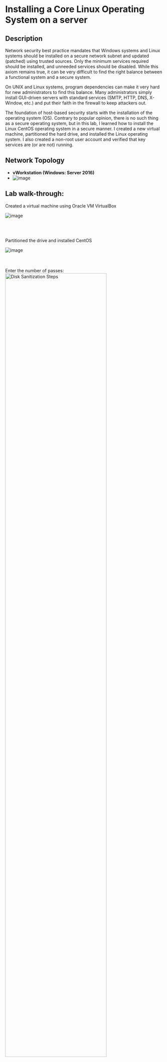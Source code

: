 <h1>Installing a Core Linux Operating System on a server</h1>


<h2>Description</h2>
Network security best practice mandates that Windows systems and Linux systems should be installed on a secure network subnet and updated (patched) using trusted sources. Only the minimum services required should be installed, and unneeded services should be disabled. While this axiom remains true, it can be very difficult to find the right balance between a functional system and a secure system.

 

On UNIX and Linux systems, program dependencies can make it very hard for new administrators to find this balance. Many administrators simply install GUI-driven servers with standard services (SMTP, HTTP, DNS, X-Window, etc.) and put their faith in the firewall to keep attackers out.

 

The foundation of host-based security starts with the installation of the operating system (OS). Contrary to popular opinion, there is no such thing as a secure operating system, but in this lab, I learned how to install the Linux CentOS operating system in a secure manner. I created a new virtual machine, partitioned the hard drive, and installed the Linux operating system. I also created a non-root user account and verified that key services are (or are not) running.
<br />


<h2>Network Topology</h2>

- <b>vWorkstation (Windows: Server 2016)</b>
- ![image](https://github.com/user-attachments/assets/510d36ce-60c1-4f6f-8bc7-ccdc96cbb324)



<h2>Lab walk-through:</h2>


Created a virtual machine using Oracle VM VirtualBox <br/>

  ![image](https://github.com/user-attachments/assets/1ca01d66-30fc-40c6-8135-041bd32f3a9a)

<br />
<br />

Partitioned the drive and installed CentOS  <br/>
 
  ![image](https://github.com/user-attachments/assets/9e5691b9-6a8c-4ad6-83cf-2b22295e99a6)

<br />
<br />
Enter the number of passes: <br/>
<img src="https://i.imgur.com/nCIbXbg.png" height="80%" width="80%" alt="Disk Sanitization Steps"/>
<br />
<br />
Confirm your selection:  <br/>
<img src="https://i.imgur.com/cdFHBiU.png" height="80%" width="80%" alt="Disk Sanitization Steps"/>
<br />
<br />
Wait for process to complete (may take some time):  <br/>
<img src="https://i.imgur.com/JL945Ga.png" height="80%" width="80%" alt="Disk Sanitization Steps"/>
<br />
<br />
Sanitization complete:  <br/>
<img src="https://i.imgur.com/K71yaM2.png" height="80%" width="80%" alt="Disk Sanitization Steps"/>
<br />
<br />
Observe the wiped disk:  <br/>
<img src="https://i.imgur.com/AeZkvFQ.png" height="80%" width="80%" alt="Disk Sanitization Steps"/>
</p>

<!--
 ```diff
- text in red
+ text in green
! text in orange
# text in gray
@@ text in purple (and bold)@@
```
--!>
